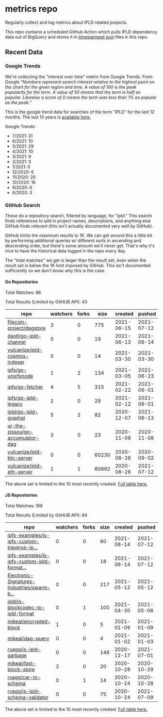 # metrics repo

Regularly collect and log metrics about IPLD related projects.

This repo contains a scheduled GitHub Action which pulls IPLD dependency data out of BigQuery and stores it 
in [timestamped json](./logs) files in this repo.

## Recent Data

### Google Trends

We're collecting the "interest over time" metric from Google Trends. From Google *"Numbers 
represent search interest relative to the highest point on the chart for the given region and 
time. A value of 100 is the peak popularity for the term. A value of 50 means that the term is 
half as popular. Likewise a score of 0 means the term was less than 1% as popular as the peak."*

This is the google trend data for searches of the term "IPLD" for the
last 12 months. The last 10 years is [available here.](./results/google-trends.md)



Google Trends:
*  7/2021: 31
*  6/2021: 10
*  5/2021: 29
*  4/2021: 10
*  3/2021: 9
*  2/2021: 0
*  1/2021: 0
*  12/2020: 6
*  11/2020: 20
*  10/2020: 16
*  9/2020: 6
*  8/2020: 3

### GitHub Search

These do a repository search, filtered by language, for "ipld." This search
finds references to ipld in project names, descriptions, and anything else
GitHub finds relevant (this isn't actually documented very well by GitHub).

GitHub limits the maximum results to 1K. We can get around this a little bit
by performing additional queries w/ different sorts in ascending and descending
order, but there's some amount we'll never get. That's why it's nice to have
the historical data logged in the repo every day.

The "total matches" we get is larger than the result set, even when the result
set is below the 1K limit imposed by GitHub. This isn't documented sufficiently
so we don't know why this is the case.

#### Go Repositories

Total Matches: 86

Total Results (Limited by GitHUB API): 43

| repo | watchers | forks | size | created | pushed |
| ---- | -------- | ----- | ---- | ------- | ------ |
| [filecoin-project/dagstore](https://github.com/filecoin-project/dagstore)| 3 | 0 | 775| 2021-06-15 | 2021-07-12 |
| [daotl/go-ipld-channel](https://github.com/daotl/go-ipld-channel)| 0 | 0 | 19| 2021-06-13 | 2021-06-14 |
| [vulcanize/ipld-cosmos-indexer](https://github.com/vulcanize/ipld-cosmos-indexer)| 0 | 0 | 14| 2021-03-30 | 2021-03-30 |
| [ipfs/go-unixfsnode](https://github.com/ipfs/go-unixfsnode)| 1 | 2 | 134| 2021-03-05 | 2021-06-23 |
| [ipfs/go-fetcher](https://github.com/ipfs/go-fetcher)| 4 | 5 | 315| 2021-02-22 | 2021-06-01 |
| [ipfs/go-ipld-legacy](https://github.com/ipfs/go-ipld-legacy)| 2 | 0 | 29| 2021-02-12 | 2021-06-01 |
| [ipld/go-ipld-graphql](https://github.com/ipld/go-ipld-graphql)| 5 | 2 | 82| 2020-12-07 | 2021-06-13 |
| [ur-the-zissou/go-accumulator-dag](https://github.com/ur-the-zissou/go-accumulator-dag)| 3 | 0 | 23| 2020-11-08 | 2020-11-08 |
| [vulcanize/ipld-btc-server](https://github.com/vulcanize/ipld-btc-server)| 0 | 0 | 60230| 2020-08-26 | 2020-09-02 |
| [vulcanize/ipld-eth-server](https://github.com/vulcanize/ipld-eth-server)| 1 | 1 | 60892| 2020-08-26 | 2021-07-12 |


The above set is limited to the 10 most recently created. 
[Full table here.](./results/repo_search_go.md)

#### JS Repositories

Total Matches: 168

Total Results (Limited by GitHUB API): 84

| repo | watchers | forks | size | created | pushed |
| ---- | -------- | ----- | ---- | ------- | ------ |
| [ipfs-examples/js-ipfs-custom-traverse-ip...](https://github.com/ipfs-examples/js-ipfs-custom-traverse-ipld-graphs)| 0 | 0 | 60| 2021-06-14 | 2021-07-12 |
| [ipfs-examples/js-ipfs-custom-ipld-format...](https://github.com/ipfs-examples/js-ipfs-custom-ipld-formats)| 0 | 0 | 18| 2021-06-14 | 2021-07-12 |
| [Electronic-Signatures-Industries/swarm-b...](https://github.com/Electronic-Signatures-Industries/swarm-bee-block-service)| 0 | 0 | 217| 2021-05-12 | 2021-05-12 |
| [ipld/js-blockcodec-to-ipld-format](https://github.com/ipld/js-blockcodec-to-ipld-format)| 0 | 1 | 100| 2021-04-30 | 2021-05-06 |
| [mikeal/encrypted-block](https://github.com/mikeal/encrypted-block)| 1 | 0 | 5| 2021-01-09 | 2021-01-09 |
| [mikeal/dag-query](https://github.com/mikeal/dag-query)| 0 | 0 | 4| 2021-01-02 | 2021-01-03 |
| [rvagg/js-ipld-garbage](https://github.com/rvagg/js-ipld-garbage)| 0 | 0 | 146| 2020-12-17 | 2021-07-01 |
| [mikeal/fast-block-store](https://github.com/mikeal/fast-block-store)| 2 | 0 | 20| 2020-10-28 | 2020-10-29 |
| [rvagg/car-to-schema](https://github.com/rvagg/car-to-schema)| 0 | 1 | 14| 2020-10-24 | 2020-10-28 |
| [rvagg/js-ipld-schema-validator](https://github.com/rvagg/js-ipld-schema-validator)| 0 | 0 | 75| 2020-10-24 | 2021-07-09 |


The above set is limited to the 10 most recently created. 
[Full table here.](./results/repo_search_js.md)
